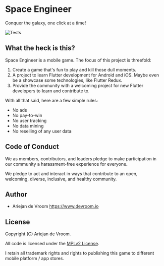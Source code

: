 # Space Engineer

Conquer the galaxy, one click at a time!

![Tests](https://github.com/ariejan/space_engineer/workflows/Tests/badge.svg?branch=master)

## What the heck is this? 

Space Engineer is a mobile game. The focus of this project is threefold:

 1. Create a game that's fun to play and kill those dull moments. 
 2. A project to learn Flutter development for Android and iOS. Maybe even be a showcase
    some technologies, like Flutter Redux. 
 3. Provide the community with a welcoming project for new Flutter developers to learn and
    contribute to. 

With all that said, here are a few simple rules:

 * No ads
 * No pay-to-win
 * No user tracking
 * No data mining
 * No reselling of any user data

## Code of Conduct

We as members, contributors, and leaders pledge to make participation in our community 
a harassment-free experience for everyone.

We pledge to act and interact in ways that contribute to an open, welcoming, diverse, 
inclusive, and healthy community.

## Author

  * Ariejan de Vroom <https://www.devroom.io>

## License

Copyright (C) Ariejan de Vroom.

All code is licensed under the [MPLv2 License](https://github.com/ariejan/space_engineer/blob/master/LICENSE).

I retain all trademark rights and rights to publishing this game to different
mobile platform / app stores.
